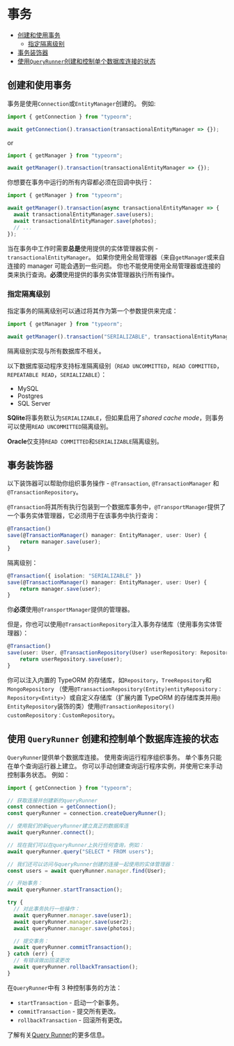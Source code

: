 # 事务

  * [创建和使用事务](#创建和使用事务)
    * [指定隔离级别](#指定隔离级别)
  * [事务装饰器](#事务装饰器)
  * [使用`QueryRunner`创建和控制单个数据库连接的状态](#使用`QueryRunner`创建和控制单个数据库连接的状态)

## 创建和使用事务

事务是使用`Connection`或`EntityManager`创建的。
例如:

```typescript
import { getConnection } from "typeorm";

await getConnection().transaction(transactionalEntityManager => {});
```

or

```typescript
import { getManager } from "typeorm";

await getManager().transaction(transactionalEntityManager => {});
```

你想要在事务中运行的所有内容都必须在回调中执行：

```typescript
import { getManager } from "typeorm";

await getManager().transaction(async transactionalEntityManager => {
  await transactionalEntityManager.save(users);
  await transactionalEntityManager.save(photos);
  // ...
});
```

当在事务中工作时需要**总是**使用提供的实体管理器实例 - `transactionalEntityManager`。
如果你使用全局管理器（来自`getManager`或来自连接的 manager 可能会遇到一些问题。
你也不能使用使用全局管理器或连接的类来执行查询。**必须**使用提供的事务实体管理器执行所有操作。

### 指定隔离级别

指定事务的隔离级别可以通过将其作为第一个参数提供来完成：

```typescript
import { getManager } from "typeorm";

await getManager().transaction("SERIALIZABLE", transactionalEntityManager => {});
```

隔离级别实现与所有数据库不相关。

以下数据库驱动程序支持标准隔离级别（`READ UNCOMMITTED`，`READ COMMITTED`，`REPEATABLE READ`，`SERIALIZABLE`）：

- MySQL
- Postgres
- SQL Server

**SQlite**将事务默认为`SERIALIZABLE`，但如果启用了*shared cache mode*，则事务可以使用`READ UNCOMMITTED`隔离级别。

**Oracle**仅支持`READ COMMITTED`和`SERIALIZABLE`隔离级别。

## 事务装饰器

以下装饰器可以帮助你组织事务操作 - `@Transaction`, `@TransactionManager` 和 `@TransactionRepository`。

`@Transaction`将其所有执行包装到一个数据库事务中，`@TransportManager`提供了一个事务实体管理器，它必须用于在该事务中执行查询：

```typescript
@Transaction()
save(@TransactionManager() manager: EntityManager, user: User) {
    return manager.save(user);
}
```

隔离级别：

```typescript
@Transaction({ isolation: "SERIALIZABLE" })
save(@TransactionManager() manager: EntityManager, user: User) {
    return manager.save(user);
}
```

你**必须**使用`@TransportManager`提供的管理器。

但是，你也可以使用`@TransactionRepository`注入事务存储库（使用事务实体管理器）：

```typescript
@Transaction()
save(user: User, @TransactionRepository(User) userRepository: Repository<User>) {
    return userRepository.save(user);
}
```

你可以注入内置的 TypeORM 的存储库，如`Repository`，`TreeRepository`和`MongoRepository`
（使用`@TransactionRepository(Entity)entityRepository：Repository<Entity>`）或自定义存储库（扩展内置 TypeORM 的存储库类并用`@ EntityRepository`装饰的类）使用`@TransactionRepository() customRepository：CustomRepository`。

## 使用 `QueryRunner` 创建和控制单个数据库连接的状态

`QueryRunner`提供单个数据库连接。
使用查询运行程序组织事务。
单个事务只能在单个查询运行器上建立。
你可以手动创建查询运行程序实例，并使用它来手动控制事务状态。
例如：

```typescript
import { getConnection } from "typeorm";

// 获取连接并创建新的queryRunner
const connection = getConnection();
const queryRunner = connection.createQueryRunner();

// 使用我们的新queryRunner建立真正的数据库连
await queryRunner.connect();

// 现在我们可以在queryRunner上执行任何查询，例如：
await queryRunner.query("SELECT * FROM users");

// 我们还可以访问与queryRunner创建的连接一起使用的实体管理器：
const users = await queryRunner.manager.find(User);

// 开始事务：
await queryRunner.startTransaction();

try {
  // 对此事务执行一些操作：
  await queryRunner.manager.save(user1);
  await queryRunner.manager.save(user2);
  await queryRunner.manager.save(photos);

  // 提交事务：
  await queryRunner.commitTransaction();
} catch (err) {
  // 有错误做出回滚更改
  await queryRunner.rollbackTransaction();
}
```

在`QueryRunner`中有 3 种控制事务的方法：

- `startTransaction` - 启动一个新事务。
- `commitTransaction` - 提交所有更改。
- `rollbackTransaction` - 回滚所有更改。

了解有关[Query Runner](./query-runner.md)的更多信息。
